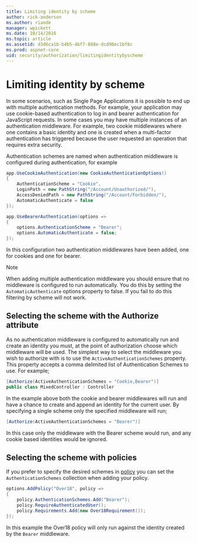 ```yaml
---
title: Limiting identity by scheme
author: rick-anderson
ms.author: riande
manager: wpickett
ms.date: 10/14/2016
ms.topic: article
ms.assetid: d3d6ca1b-b4b5-4bf7-898e-dcd90ec1bf8c
ms.prod: aspnet-core
uid: security/authorization/limitingidentitybyscheme
---
```

# Limiting identity by scheme

<a name=security-authorization-limiting-by-scheme></a>

In some scenarios, such as Single Page Applications it is possible to end up with multiple authentication methods. For example, your application may use cookie-based authentication to log in and bearer authentication for JavaScript requests. In some cases you may have multiple instances of an authentication middleware. For example, two cookie middlewares where one contains a basic identity and one is created when a multi-factor authentication has triggered because the user requested an operation that requires extra security.

Authentication schemes are named when authentication middleware is configured during authentication, for example

````csharp
app.UseCookieAuthentication(new CookieAuthenticationOptions()
{
    AuthenticationScheme = "Cookie",
    LoginPath = new PathString("/Account/Unauthorized/"),
    AccessDeniedPath = new PathString("/Account/Forbidden/"),
    AutomaticAuthenticate = false
});

app.UseBearerAuthentication(options =>
{
    options.AuthenticationScheme = "Bearer";
    options.AutomaticAuthenticate = false;
});
````

In this configuration two authentication middlewares have been added, one for cookies and one for bearer.

>[!NOTE]
>When adding multiple authentication middleware you should ensure that no middleware is configured to run automatically. You do this by setting the `AutomaticAuthenticate` options property to false. If you fail to do this filtering by scheme will not work.

## Selecting the scheme with the Authorize attribute

As no authentication middleware is configured to automatically run and create an identity you must, at the point of authorization choose which middleware will be used. The simplest way to select the middleware you wish to authorize with is to use the `ActiveAuthenticationSchemes` property. This property accepts a comma delimited list of Authentication Schemes to use. For example;

````csharp
[Authorize(ActiveAuthenticationSchemes = "Cookie,Bearer")]
public class MixedController : Controller
````

In the example above both the cookie and bearer middlewares will run and have a chance to create and append an identity for the current user. By specifying a single scheme only the specified middleware will run;

````csharp
[Authorize(ActiveAuthenticationSchemes = "Bearer")]
````

In this case only the middleware with the Bearer scheme would run, and any cookie based identities would be ignored.

## Selecting the scheme with policies

If you prefer to specify the desired schemes in [policy](policies.md#security-authorization-policies-based) you can set the `AuthenticationSchemes` collection when adding your policy.

````csharp
options.AddPolicy("Over18", policy =>
{
    policy.AuthenticationSchemes.Add("Bearer");
    policy.RequireAuthenticatedUser();
    policy.Requirements.Add(new Over18Requirement());
});
````

In this example the Over18 policy will only run against the identity created by the `Bearer` middleware.
